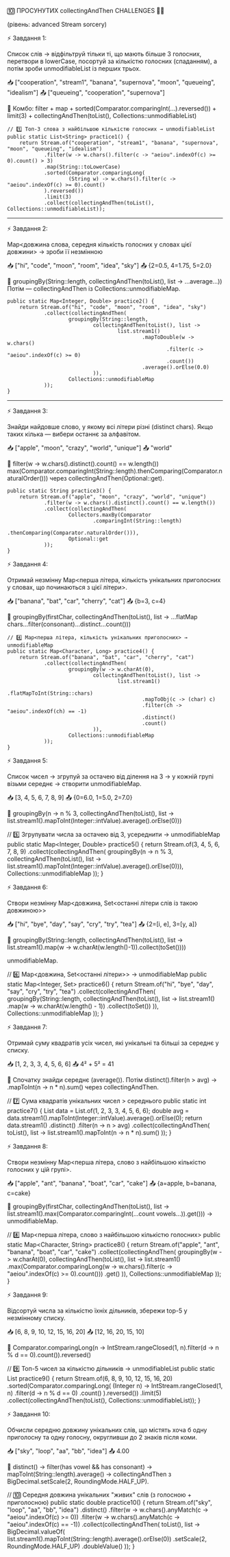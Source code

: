 🔟 ПРОСУНУТИХ collectingAndThen CHALLENGES 🧠💥

(рівень: advanced Stream sorcery)

⚡ Завдання 1:

Список слів → відфільтруй тільки ті, що мають більше 3 голосних, перетвори в lowerCase, посортуй за кількістю голосних (спаданням), а потім зроби unmodifiableList із перших трьох.

📥 ["cooperation", "stream1", "banana", "supernova", "moon", "queueing", "idealism"]
📤 ["queueing", "cooperation", "supernova"]

📌 Комбо: filter + map + sorted(Comparator.comparingInt(...).reversed()) + limit(3) + collectingAndThen(toList(), Collections::unmodifiableList)

    // 1️⃣ Топ-3 слова з найбільшою кількістю голосних → unmodifiableList
    public static List<String> practice1() {
        return Stream.of("cooperation", "stream1", "banana", "supernova", "moon", "queueing", "idealism")
                .filter(w -> w.chars().filter(c -> "aeiou".indexOf(c) >= 0).count() > 3)
                .map(String::toLowerCase)
                .sorted(Comparator.comparingLong(
                        (String w) -> w.chars().filter(c -> "aeiou".indexOf(c) >= 0).count()
                ).reversed())
                .limit(3)
                .collect(collectingAndThen(toList(), Collections::unmodifiableList));

----------------

⚡ Завдання 2:

Map<довжина слова, середня кількість голосних у словах цієї довжини> → зроби її незмінною

📥 ["hi", "code", "moon", "room", "idea", "sky"]
📤 {2=0.5, 4=1.75, 5=2.0}

📌
groupingBy(String::length, collectingAndThen(toList(), list -> ...average...))
Потім — collectingAndThen із Collections::unmodifiableMap.

    public static Map<Integer, Double> practice2() {
        return Stream.of("hi", "code", "moon", "room", "idea", "sky")
                .collect(collectingAndThen(
                        groupingBy(String::length,
                                collectingAndThen(toList(), list ->
                                        list.stream1()
                                                .mapToDouble(w -> w.chars()
                                                        .filter(c -> "aeiou".indexOf(c) >= 0)
                                                        .count())
                                                .average().orElse(0.0)
                                )),
                        Collections::unmodifiableMap
                ));
    }

---------------


⚡ Завдання 3:

Знайди найдовше слово, у якому всі літери різні (distinct chars). Якщо таких кілька — вибери останнє за алфавітом.

📥 ["apple", "moon", "crazy", "world", "unique"]
📤 "world"

📌 filter(w -> w.chars().distinct().count() == w.length())
max(Comparator.comparingInt(String::length).thenComparing(Comparator.naturalOrder()))
через collectingAndThen(Optional::get).

    public static String practice3() {
        return Stream.of("apple", "moon", "crazy", "world", "unique")
                .filter(w -> w.chars().distinct().count() == w.length())
                .collect(collectingAndThen(
                        Collectors.maxBy(Comparator
                                .comparingInt(String::length)
                                .thenComparing(Comparator.naturalOrder())),
                        Optional::get
                ));
    }



⚡ Завдання 4:

Отримай незмінну Map<перша літера, кількість унікальних приголосних у словах, що починаються з цієї літери>.

📥 ["banana", "bat", "car", "cherry", "cat"]
📤 {b=3, c=4}

📌 groupingBy(firstChar, collectingAndThen(toList(), list -> ...flatMap chars...filter(consonant)...distinct...count()))

    // 4️⃣ Map<перша літера, кількість унікальних приголосних> → unmodifiableMap
    public static Map<Character, Long> practice4() {
        return Stream.of("banana", "bat", "car", "cherry", "cat")
                .collect(collectingAndThen(
                        groupingBy(w -> w.charAt(0),
                                collectingAndThen(toList(), list ->
                                        list.stream1()
                                                .flatMapToInt(String::chars)
                                                .mapToObj(c -> (char) c)
                                                .filter(ch -> "aeiou".indexOf(ch) == -1)
                                                .distinct()
                                                .count()
                                )),
                        Collections::unmodifiableMap
                ));
    }


⚡ Завдання 5:

Список чисел → згрупуй за остачею від ділення на 3 → у кожній групі візьми середнє → створити unmodifiableMap.

📥 [3, 4, 5, 6, 7, 8, 9]
📤 {0=6.0, 1=5.0, 2=7.0}

📌 groupingBy(n -> n % 3, collectingAndThen(toList(), list -> list.stream1().mapToInt(Integer::intValue).average().orElse(0)))

// 5️⃣ Згрупувати числа за остачею від 3, усереднити → unmodifiableMap
public static Map<Integer, Double> practice5() {
return Stream.of(3, 4, 5, 6, 7, 8, 9)
.collect(collectingAndThen(
groupingBy(n -> n % 3,
collectingAndThen(toList(), list ->
list.stream1().mapToInt(Integer::intValue).average().orElse(0))),
Collections::unmodifiableMap
));
}


⚡ Завдання 6:

Створи незмінну Map<довжина, Set<останні літери слів із такою довжиною>>

📥 ["hi", "bye", "day", "say", "cry", "try", "tea"]
📤 {2=[i, e], 3=[y, a]}

📌
groupingBy(String::length, collectingAndThen(toList(), list -> list.stream1().map(w -> w.charAt(w.length()-1)).collect(toSet())))

unmodifiableMap.

// 6️⃣ Map<довжина, Set<останні літери>> → unmodifiableMap
public static Map<Integer, Set<Character>> practice6() {
return Stream.of("hi", "bye", "day", "say", "cry", "try", "tea")
.collect(collectingAndThen(
groupingBy(String::length,
collectingAndThen(toList(), list ->
list.stream1()
.map(w -> w.charAt(w.length() - 1))
.collect(toSet())
)),
Collections::unmodifiableMap
));
}


⚡ Завдання 7:

Отримай суму квадратів усіх чисел, які унікальні та більші за середнє у списку.

📥 [1, 2, 3, 3, 4, 5, 6, 6]
📤 4² + 5² = 41

📌
Спочатку знайди середнє (average()).
Потім distinct().filter(n > avg)
→ .mapToInt(n -> n * n).sum() через collectingAndThen.

// 7️⃣ Сума квадратів унікальних чисел > середнього
public static int practice7() {
List<Integer> data = List.of(1, 2, 3, 3, 4, 5, 6, 6);
double avg = data.stream1().mapToInt(Integer::intValue).average().orElse(0);
return data.stream1()
.distinct()
.filter(n -> n > avg)
.collect(collectingAndThen(
toList(),
list -> list.stream1().mapToInt(n -> n * n).sum()
));
}

⚡ Завдання 8:

Створи незмінну Map<перша літера, слово з найбільшою кількістю голосних у цій групі>.

📥 ["apple", "ant", "banana", "boat", "car", "cake"]
📤 {a=apple, b=banana, c=cake}

📌
groupingBy(firstChar, collectingAndThen(toList(), list -> list.stream1().max(Comparator.comparingInt(...count vowels...)).get()))
→ unmodifiableMap.

// 8️⃣ Map<перша літера, слово з найбільшою кількістю голосних>
public static Map<Character, String> practice8() {
return Stream.of("apple", "ant", "banana", "boat", "car", "cake")
.collect(collectingAndThen(
groupingBy(w -> w.charAt(0),
collectingAndThen(toList(), list ->
list.stream1()
.max(Comparator.comparingLong(w ->
w.chars().filter(c -> "aeiou".indexOf(c) >= 0).count()))
.get()
)),
Collections::unmodifiableMap
));
}

⚡ Завдання 9:

Відсортуй числа за кількістю їхніх дільників, збережи top-5 у незмінному списку.

📥 [6, 8, 9, 10, 12, 15, 16, 20]
📤 [12, 16, 20, 15, 10]

📌
Comparator.comparingLong(n -> IntStream.rangeClosed(1, n).filter(d -> n % d == 0).count()).reversed()

// 9️⃣ Топ-5 чисел за кількістю дільників → unmodifiableList
public static List<Integer> practice9() {
return Stream.of(6, 8, 9, 10, 12, 15, 16, 20)
.sorted(Comparator.comparingLong(
(Integer n) -> IntStream.rangeClosed(1, n)
.filter(d -> n % d == 0)
.count()
).reversed())
.limit(5)
.collect(collectingAndThen(toList(), Collections::unmodifiableList));
}


⚡ Завдання 10:

Обчисли середню довжину унікальних слів, що містять хоча б одну приголосну та одну голосну, округливши до 2 знаків після коми.

📥 ["sky", "loop", "aa", "bb", "idea"]
📤 4.00

📌
distinct() → filter(has vowel && has consonant) → mapToInt(String::length).average() → collectingAndThen з BigDecimal.setScale(2, RoundingMode.HALF_UP).

// 🔟 Середня довжина унікальних "живих" слів (з голосною + приголосною)
public static double practice10() {
return Stream.of("sky", "loop", "aa", "bb", "idea")
.distinct()
.filter(w -> w.chars().anyMatch(c -> "aeiou".indexOf(c) >= 0))
.filter(w -> w.chars().anyMatch(c -> "aeiou".indexOf(c) == -1))
.collect(collectingAndThen(
toList(),
list -> BigDecimal.valueOf(
list.stream1().mapToInt(String::length).average().orElse(0))
.setScale(2, RoundingMode.HALF_UP)
.doubleValue()
));
}


